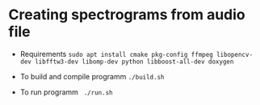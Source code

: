 # Creating spectrograms from audio file

* Requirements
`sudo apt install cmake pkg-config ffmpeg libopencv-dev libfftw3-dev libomp-dev python libboost-all-dev doxygen`

* To build and compile programm
`./build.sh`

* To run programm
` ./run.sh`
